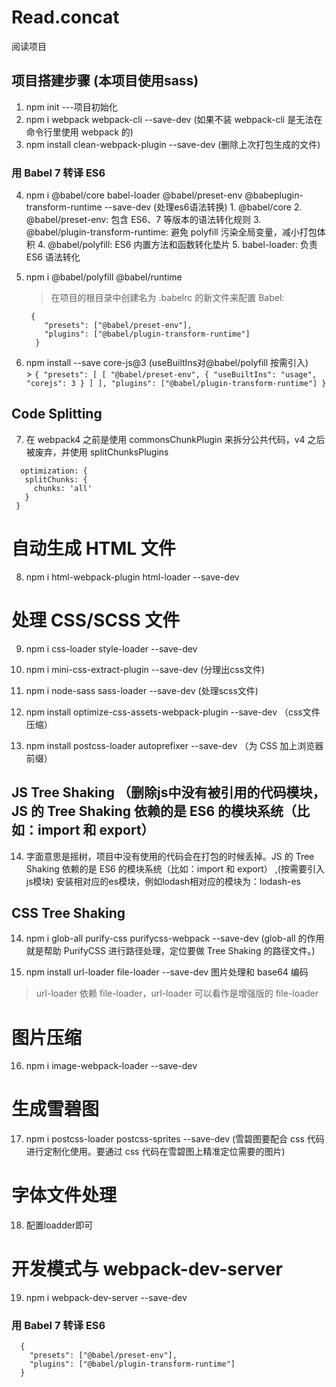 # Read.concat
阅读项目

## 项目搭建步骤 (本项目使用sass)
  1. npm init ---项目初始化
  2. npm i webpack webpack-cli --save-dev  (如果不装 webpack-cli 是无法在命令行里使用 webpack 的)
  3. npm install clean-webpack-plugin --save-dev (删除上次打包生成的文件)
  ### 用 Babel 7 转译 ES6
  4. npm i @babel/core babel-loader @babel/preset-env @babeplugin-transform-runtime --save-dev (处理es6语法转换)
    1. @babel/core
    2. @babel/preset-env: 包含 ES6、7 等版本的语法转化规则
    3. @babel/plugin-transform-runtime: 避免 polyfill 污染全局变量，减小打包体积
    4. @babel/polyfill: ES6 内置方法和函数转化垫片
    5. babel-loader: 负责 ES6 语法转化

  5. npm i @babel/polyfill @babel/runtime
     > 在项目的根目录中创建名为 .babelrc 的新文件来配置 Babel:
        ```
         {
            "presets": ["@babel/preset-env"],
            "plugins": ["@babel/plugin-transform-runtime"]
          } 
        ```
  6. npm install --save core-js@3 (useBuiltIns对@babel/polyfill 按需引入)    
    > 
    ```
    {
        "presets": [
        [
            "@babel/preset-env",
            {
            "useBuiltIns": "usage",
            "corejs": 3
            }
        ]
        ],
        "plugins": ["@babel/plugin-transform-runtime"]
        }
    ```

  ##  Code Splitting    
 7. 在 webpack4 之前是使用 commonsChunkPlugin 来拆分公共代码，v4 之后被废弃，并使用 splitChunksPlugins
 ```
   optimization: {
    splitChunks: {
      chunks: 'all'
    }
  }

 ```

 # 自动生成 HTML 文件

 8. npm i html-webpack-plugin html-loader --save-dev
 
 # 处理 CSS/SCSS 文件

 9. npm i css-loader style-loader --save-dev

 10. npm i mini-css-extract-plugin --save-dev (分理出css文件)

 11. npm i node-sass sass-loader --save-dev (处理scss文件)

 12. npm install optimize-css-assets-webpack-plugin --save-dev （css文件压缩）

 13. npm install postcss-loader autoprefixer --save-dev （为 CSS 加上浏览器前缀）


## JS Tree Shaking  （删除js中没有被引用的代码模块，JS 的 Tree Shaking 依赖的是 ES6 的模块系统（比如：import 和 export）

14. 字面意思是摇树，项目中没有使用的代码会在打包的时候丢掉。JS 的 Tree Shaking 依赖的是 ES6 的模块系统（比如：import 和 export） ,(按需要引入js模块) 安装相对应的es模块，例如lodash相对应的模块为：lodash-es

## CSS Tree Shaking

14. npm i glob-all purify-css purifycss-webpack --save-dev  (glob-all 的作用就是帮助 PurifyCSS 进行路径处理，定位要做 Tree Shaking 的路径文件。)

15. npm install url-loader file-loader --save-dev 图片处理和 base64 编码 
> url-loader 依赖 file-loader，url-loader 可以看作是增强版的 file-loader

# 图片压缩
16. npm i image-webpack-loader --save-dev

# 生成雪碧图
17. npm i postcss-loader postcss-sprites --save-dev (雪碧图要配合 css 代码进行定制化使用。要通过 css 代码在雪碧图上精准定位需要的图片)

# 字体文件处理
18. 配置loadder即可

# 开发模式与 webpack-dev-server
19. npm i webpack-dev-server --save-dev

### 用 Babel 7 转译 ES6
  ```
    {
      "presets": ["@babel/preset-env"],
      "plugins": ["@babel/plugin-transform-runtime"]
    } 
  ```




